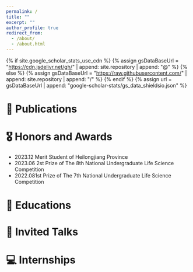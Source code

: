 ```yaml
---
permalink: /
title: ""
excerpt: ""
author_profile: true
redirect_from: 
  - /about/
  - /about.html
---
```


{% if site.google_scholar_stats_use_cdn %}
{% assign gsDataBaseUrl = "https://cdn.jsdelivr.net/gh/" | append: site.repository | append: "@" %}
{% else %}
{% assign gsDataBaseUrl = "https://raw.githubusercontent.com/" | append: site.repository | append: "/" %}
{% endif %}
{% assign url = gsDataBaseUrl | append: "google-scholar-stats/gs_data_shieldsio.json" %}

<span class='anchor' id='about-me'></span>

</span></strong></a> 

# 📝 Publications 



# 🎖 Honors and Awards
- 2023.12 Merit Student of Heilongjiang Province
- 2023.06 2st Prize of The 8th National Undergraduate Life Science Competition
- 2022.081st Prize of The 7th National Undergraduate Life Science Competition
# 📖 Educations


# 💬 Invited Talks


# 💻 Internships
